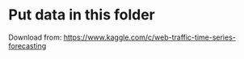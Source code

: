 # Put data in this folder
Download from: https://www.kaggle.com/c/web-traffic-time-series-forecasting

